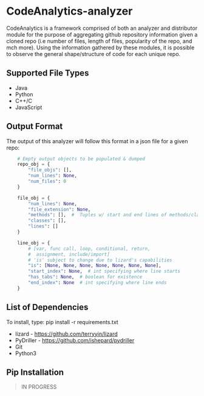 # CodeAnalytics-analyzer

CodeAnalytics is a framework comprised of both an analyzer and distributor module for the purpose of aggregating github repository information given a cloned repo (i.e number of files, length of files, popularity of the repo, and mch more). Using the information gathered by these modules, it is possible to observe the general shape/structure of code for each unique repo.

## Supported File Types

- Java
- Python
- C++/C
- JavaScript

## Output Format

The output of this analyzer will follow this format in a json file for a given repo:

```py
    # Empty output objects to be populated & dumped
    repo_obj = {
        "file_objs": [],
        "num_lines": None,
        "num_files": 0
    }

    file_obj = {
        "num_lines": None,
        "file_extension": None,
        "methods": [],  #  Tuples w/ start and end lines of methods/classes
        "classes": [],
        "lines": []
    }

    line_obj = {
        # [var, func call, loop, conditional, return,
        #  assignment, include/import]
        # 'is' subject to change due to lizard's capabilities
        "is": [None, None, None, None, None, None, None],
        "start_index": None,  # int specifying where line starts
        "has_tabs": None,  # boolean for existence
        "end_index": None  # int specifying where line ends
    }

```

## List of Dependencies

To install, type: pip install -r requirements.txt

* lizard - https://github.com/terryyin/lizard
* PyDriller - https://github.com/ishepard/pydriller
* Git
* Python3

## Pip Installation

> IN PROGRESS
